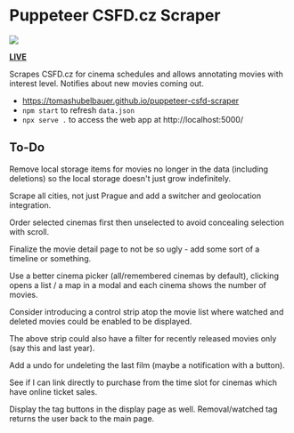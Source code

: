 # Puppeteer CSFD.cz Scraper

[
  ![](https://tomashubelbauer.visualstudio.com/puppeteer-csfd-cz-scraper/_apis/build/status/TomasHubelbauer.puppeteer-csfd-scraper?branchName=master)
](https://tomashubelbauer.visualstudio.com/puppeteer-csfd-cz-scraper/_build/latest)

[**LIVE**](https://tomashubelbauer.github.io/puppeteer-csfd-scraper)

Scrapes CSFD.cz for cinema schedules and allows annotating movies with interest
level. Notifies about new movies coming out.

- https://tomashubelbauer.github.io/puppeteer-csfd-scraper
- `npm start` to refresh `data.json`
- `npx serve .` to access the web app at http://localhost:5000/

## To-Do

Remove local storage items for movies no longer in the data (including deletions)
so the local storage doesn't just grow indefinitely.

Scrape all cities, not just Prague and add a switcher and geolocation integration.

Order selected cinemas first then unselected to avoid concealing selection with
scroll.

Finalize the movie detail page to not be so ugly - add some sort of a timeline
or something.

Use a better cinema picker (all/remembered cinemas by default), clicking opens a
list / a map in a modal and each cinema shows the number of movies.

Consider introducing a control strip atop the movie list where watched and deleted
movies could be enabled to be displayed.

The above strip could also have a filter for recently released movies only (say
this and last year).

Add a undo for undeleting the last film (maybe a notification with a button).

See if I can link directly to purchase from the time slot for cinemas which have
online ticket sales.

Display the tag buttons in the display page as well.
Removal/watched tag returns the user back to the main page.
